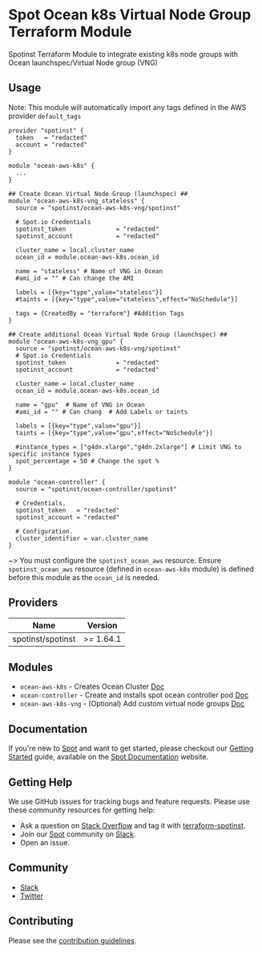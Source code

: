 # Spot Ocean k8s Virtual Node Group Terraform Module

Spotinst Terraform Module to integrate existing k8s node groups with Ocean launchspec/Virtual Node group (VNG)


## Usage
Note: This module will automatically import any tags defined in the AWS provider `default_tags`
```hcl
provider "spotinst" {
  token   = "redacted"
  account = "redacted"
}

module "ocean-aws-k8s" {
  ...
}

## Create Ocean Virtual Node Group (launchspec) ##
module "ocean-aws-k8s-vng_stateless" {
  source = "spotinst/ocean-aws-k8s-vng/spotinst"

  # Spot.io Credentials
  spotinst_token              = "redacted"
  spotinst_account            = "redacted"

  cluster_name = local.cluster_name
  ocean_id = module.ocean-aws-k8s.ocean_id
  
  name = "stateless" # Name of VNG in Ocean
  #ami_id = "" # Can change the AMI

  labels = [{key="type",value="stateless"}]
  #taints = [{key="type",value="stateless",effect="NoSchedule"}]
  
  tags = {CreatedBy = "terraform"} #Addition Tags
}

## Create additional Ocean Virtual Node Group (launchspec) ##
module "ocean-aws-k8s-vng_gpu" {
  source = "spotinst/ocean-aws-k8s-vng/spotinst"
  # Spot.io Credentials
  spotinst_token              = "redacted"
  spotinst_account            = "redacted"

  cluster_name = local.cluster_name
  ocean_id = module.ocean-aws-k8s.ocean_id
  
  name = "gpu"  # Name of VNG in Ocean
  #ami_id = "" # Can chang  # Add Labels or taints
  
  labels = [{key="type",value="gpu"}]
  taints = [{key="type",value="gpu",effect="NoSchedule"}]
  
  #instance_types = ["g4dn.xlarge","g4dn.2xlarge"] # Limit VNG to specific instance types
  spot_percentage = 50 # Change the spot %
}

module "ocean-controller" {
  source = "spotinst/ocean-controller/spotinst"

  # Credentials.
  spotinst_token   = "redacted"
  spotinst_account = "redacted"

  # Configuration.
  cluster_identifier = var.cluster_name
}
```
~> You must configure the `spotinst_ocean_aws` resource. Ensure `spotinst_ocean_aws` resource (defined in `ocean-aws-k8s` module) is defined before this module as the `ocean_id` is needed. 

## Providers

| Name | Version |
|------|---------|
| spotinst/spotinst | >= 1.64.1 |

## Modules
* `ocean-aws-k8s` - Creates Ocean Cluster [Doc](https://registry.terraform.io/modules/spotinst/ocean-aws-k8s/spotinst/latest)
* `ocean-controller` - Create and installs spot ocean controller pod [Doc](https://registry.terraform.io/modules/spotinst/ocean-controller/spotinst/latest)
* `ocean-aws-k8s-vng` - (Optional) Add custom virtual node groups [Doc](https://registry.terraform.io/modules/spotinst/ocean-aws-k8s-vng/spotinst/latest)

## Documentation

If you're new to [Spot](https://spot.io/) and want to get started, please checkout our [Getting Started](https://docs.spot.io/connect-your-cloud-provider/) guide, available on the [Spot Documentation](https://docs.spot.io/) website.

## Getting Help

We use GitHub issues for tracking bugs and feature requests. Please use these community resources for getting help:

- Ask a question on [Stack Overflow](https://stackoverflow.com/) and tag it with [terraform-spotinst](https://stackoverflow.com/questions/tagged/terraform-spotinst/).
- Join our [Spot](https://spot.io/) community on [Slack](http://slack.spot.io/).
- Open an issue.

## Community

- [Slack](http://slack.spot.io/)
- [Twitter](https://twitter.com/spot_hq/)

## Contributing

Please see the [contribution guidelines](CONTRIBUTING.md).
